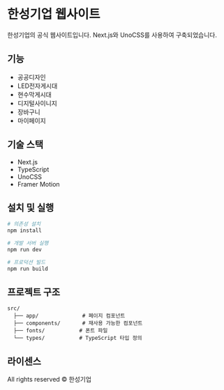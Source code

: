 # 한성기업 웹사이트

한성기업의 공식 웹사이트입니다. Next.js와 UnoCSS를 사용하여 구축되었습니다.

## 기능

- 공공디자인
- LED전자게시대
- 현수막게시대
- 디지털사이니지
- 장바구니
- 마이페이지

## 기술 스택

- Next.js
- TypeScript
- UnoCSS
- Framer Motion

## 설치 및 실행

```bash
# 의존성 설치
npm install

# 개발 서버 실행
npm run dev

# 프로덕션 빌드
npm run build
```

## 프로젝트 구조

```
src/
  ├── app/              # 페이지 컴포넌트
  ├── components/       # 재사용 가능한 컴포넌트
  ├── fonts/           # 폰트 파일
  └── types/           # TypeScript 타입 정의
```

## 라이센스

All rights reserved © 한성기업
